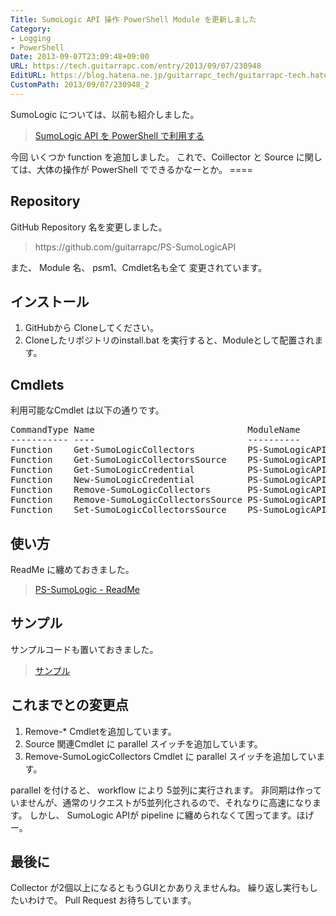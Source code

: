 ```yaml
---
Title: SumoLogic API 操作 PowerShell Module を更新しました
Category:
- Logging
- PowerShell
Date: 2013-09-07T23:09:48+09:00
URL: https://tech.guitarrapc.com/entry/2013/09/07/230948
EditURL: https://blog.hatena.ne.jp/guitarrapc_tech/guitarrapc-tech.hatenablog.com/atom/entry/11696248318757675960
CustomPath: 2013/09/07/230948_2
---
```


<p>SumoLogic については、以前も紹介しました。</p>
<blockquote><a href="http://guitarrapc.wordpress.com/2013/08/16/sumologic-api-%e3%82%92-powershell-%e3%81%a7%e5%88%a9%e7%94%a8%e3%81%99%e3%82%8b/" target="_blank">SumoLogic API を PowerShell で利用する</a></blockquote>
<p>今回 いくつか function を追加しました。 これで、Coillector と Source に関しては、大体の操作が PowerShell でできるかなーとか。 ====</p>
<h2>Repository</h2>
<p>GitHub Repository 名を変更しました。</p>
<blockquote>https://github.com/guitarrapc/PS-SumoLogicAPI</blockquote>
<p>また、 Module 名、 psm1、Cmdlet名も全て 変更されています。</p>
<h2>インストール</h2>
<ol>
<li>GitHubから Cloneしてください。</li>
<li>Cloneしたリポジトリのinstall.bat を実行すると、Moduleとして配置されます。</li>
</ol>
<h2>Cmdlets</h2>
<p>利用可能なCmdlet は以下の通りです。</p>
<pre class="brush: powershell">CommandType Name                             ModuleName
----------- ----                             ----------
Function    Get-SumoLogicCollectors          PS-SumoLogicAPI
Function    Get-SumoLogicCollectorsSource    PS-SumoLogicAPI
Function    Get-SumoLogicCredential          PS-SumoLogicAPI
Function    New-SumoLogicCredential          PS-SumoLogicAPI
Function    Remove-SumoLogicCollectors       PS-SumoLogicAPI
Function    Remove-SumoLogicCollectorsSource PS-SumoLogicAPI
Function    Set-SumoLogicCollectorsSource    PS-SumoLogicAPI
</pre>
<h2>使い方</h2>
<p>ReadMe に纏めておきました。</p>
<blockquote><a href="https://github.com/guitarrapc/PS-SumoLogicAPI/blob/master/README.md" target="_blank">PS-SumoLogic - ReadMe</a></blockquote>
<h2>サンプル</h2>
<p>サンプルコードも置いておきました。</p>
<blockquote><a href="https://github.com/guitarrapc/PS-SumoLogicAPI/tree/master/Sample" target="_blank">サンプル</a></blockquote>
<h2>これまでとの変更点</h2>
<ol>
<li>Remove-* Cmdletを追加しています。</li>
<li>Source 関連Cmdlet に parallel スイッチを追加しています。</li>
<li>Remove-SumoLogicCollectors Cmdlet に parallel スイッチを追加しています。</li>
</ol>
<p>parallel を付けると、 workflow により 5並列に実行されます。 非同期は作っていませんが、通常のリクエストが5並列化されるので、それなりに高速になります。 しかし、 SumoLogic APIが pipeline に纏められなくて困ってます。ほげー。</p>
<h2>最後に</h2>
<p>Collector が2個以上になるともうGUIとかありえませんね。 繰り返し実行もしたいわけで。 Pull Request お待ちしています。</p>
